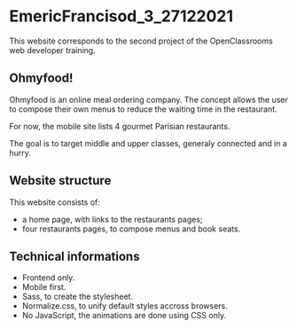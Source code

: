 # EmericFrancisod_3_27122021
This website corresponds to the second project of the OpenClassrooms web developer training.

## Ohmyfood!
Ohmyfood is an online meal ordering company. The concept allows the user to compose their own menus to reduce the waiting time in the restaurant.

For now, the mobile site lists 4 gourmet Parisian restaurants.

The goal is to target middle and upper classes, generaly connected and in a hurry.

## Website structure
This website consists of: 
- a home page, with links to the restaurants pages;
- four restaurants pages, to compose menus and book seats.

## Technical informations
- Frontend only.
- Mobile first.
- Sass, to create the stylesheet.
- Normalize.css, to unify default styles accross browsers.
- No JavaScript, the animations are done using CSS only.
